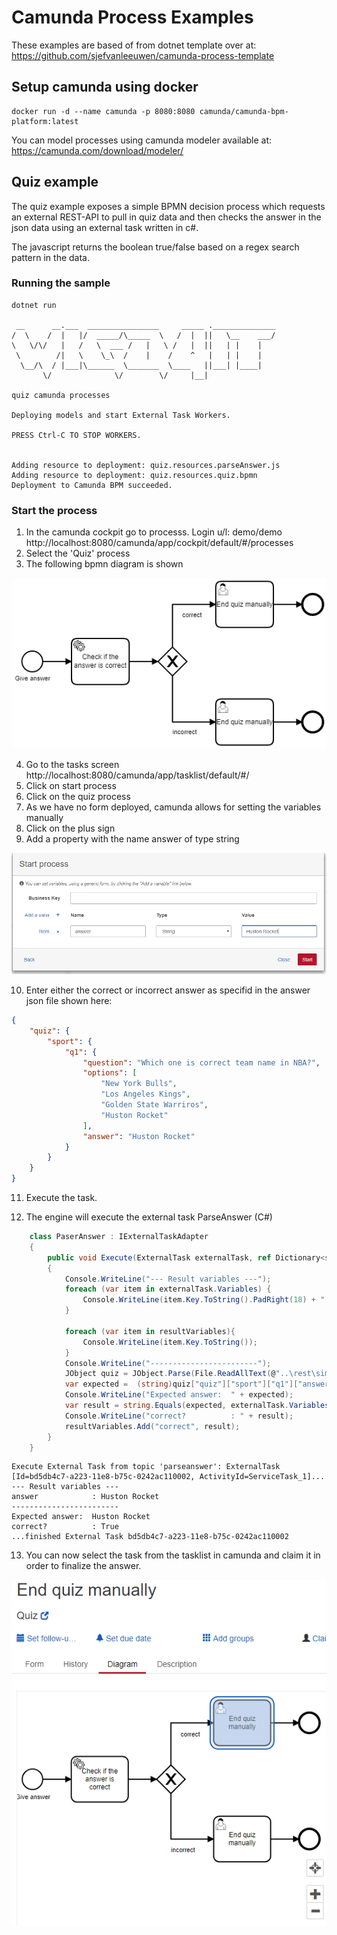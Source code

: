 # Camunda Process Examples

These examples are based of from dotnet template over at:  https://github.com/sjefvanleeuwen/camunda-process-template

## Setup camunda using docker
```
docker run -d --name camunda -p 8080:8080 camunda/camunda-bpm-platform:latest
```

You can model processes using camunda modeler available at: https://camunda.com/download/modeler/

## Quiz example

The quiz example exposes a simple BPMN decision process which requests an external REST-API to pull in quiz data and then checks the answer in the json data using an external task written in c#.

The javascript returns the boolean true/false based on a regex search pattern in the data.

### Running the sample

```
dotnet run

 __      __.___  ________________     _____ .______________
/  \    /  |   |/  _____/\_____  \   /  |  ||   \__    ___/
\   \/\/   |   /   \  ___ /   |   \ /   |  ||   | |    |
 \        /|   \    \_\  /    |    /    ^   |   | |    |
  \__/\  / |___|\______  \_______  \____   ||___| |____|
       \/              \/        \/     |__|

quiz camunda processes

Deploying models and start External Task Workers.

PRESS Ctrl-C TO STOP WORKERS.


Adding resource to deployment: quiz.resources.parseAnswer.js
Adding resource to deployment: quiz.resources.quiz.bpmn
Deployment to Camunda BPM succeeded.
```
### Start the process

1. In the camunda cockpit go to processs. Login u/l: demo/demo  
http://localhost:8080/camunda/app/cockpit/default/#/processes
2. Select the 'Quiz' process
3. The following bpmn diagram is shown

![quiz bpmn diagram](./doc/quiz.bpmn.png)

4. Go to the tasks screen  http://localhost:8080/camunda/app/tasklist/default/#/
5. Click on start process
6. Click on the quiz process
7. As we have no form deployed, camunda allows for setting the variables manually
8. Click on the plus sign
9. Add a property with the name answer of type string

![quiz bpmn diagram](./doc/quiz.variables.png)

10. Enter either the correct or incorrect answer as specifid in the answer json file shown here:
```json
{
    "quiz": {
        "sport": {
            "q1": {
                "question": "Which one is correct team name in NBA?",
                "options": [
                    "New York Bulls",
                    "Los Angeles Kings",
                    "Golden State Warriros",
                    "Huston Rocket"
                ],
                "answer": "Huston Rocket"
            }
        }
    }
}
```
11. Execute the task.

12. The engine will execute the external task ParseAnswer (C#)

```csharp
    class PaserAnswer : IExternalTaskAdapter
    {
        public void Execute(ExternalTask externalTask, ref Dictionary<string, object> resultVariables)
        {
            Console.WriteLine("--- Result variables ---");
            foreach (var item in externalTask.Variables) {
                Console.WriteLine(item.Key.ToString().PadRight(18) + ": " + item.Value.Value.ToString() );
            }
            
            foreach (var item in resultVariables){
                Console.WriteLine(item.Key.ToString());
            }
            Console.WriteLine("------------------------");
            JObject quiz = JObject.Parse(File.ReadAllText(@"..\rest\simple-response.json"));
            var expected =  (string)quiz["quiz"]["sport"]["q1"]["answer"];
            Console.WriteLine("Expected answer:  " + expected);
            var result = string.Equals(expected, externalTask.Variables["answer"].Value);
            Console.WriteLine("correct?          : " + result);
            resultVariables.Add("correct", result);
        }
    }
```
```pre
Execute External Task from topic 'parseanswer': ExternalTask [Id=bd5db4c7-a223-11e8-b75c-0242ac110002, ActivityId=ServiceTask_1]...
--- Result variables ---
answer            : Huston Rocket
------------------------
Expected answer:  Huston Rocket
correct?          : True
...finished External Task bd5db4c7-a223-11e8-b75c-0242ac110002
```

13. You can now select the task from the tasklist in camunda and claim it in order to finalize the answer.

![quiz manual](./doc/quiz.manual.png)